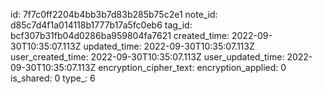 id: 7f7c0ff2204b4bb3b7d83b285b75c2e1
note_id: d85c7d4f1a014118b1777b17a5fc0eb6
tag_id: bcf307b31fb04d0286ba959804fa7621
created_time: 2022-09-30T10:35:07.113Z
updated_time: 2022-09-30T10:35:07.113Z
user_created_time: 2022-09-30T10:35:07.113Z
user_updated_time: 2022-09-30T10:35:07.113Z
encryption_cipher_text: 
encryption_applied: 0
is_shared: 0
type_: 6